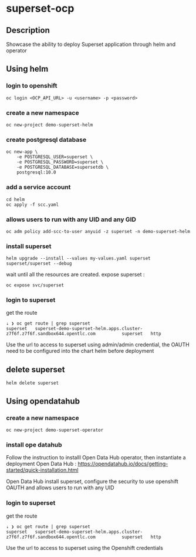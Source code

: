 # superset-ocp

## Description
Showcase the ability to deploy Superset application through helm and operator

## Using helm
### login to openshift
```
oc login <OCP_API_URL> -u <username> -p <password>
```
### create a new namespace
```
oc new-project demo-superset-helm
```
### create postgresql database
```
oc new-app \
    -e POSTGRESQL_USER=superset \
    -e POSTGRESQL_PASSWORD=superset \
    -e POSTGRESQL_DATABASE=supersetdb \
    postgresql:10.0
```
### add a service account
```
cd helm
oc apply -f scc.yaml
```
### allows users to run with any UID and any GID 
```
oc adm policy add-scc-to-user anyuid -z superset -n demo-superset-helm 
```
### install superset 
```
helm upgrade --install --values my-values.yaml superset superset/superset --debug
```
wait until all the resources are created.
expose superset :
```
oc expose svc/superset
```
### login to superset
get the route 
```
⇣ ❯ oc get route | grep superset
superset   superset-demo-superset-helm.apps.cluster-z7f6f.z7f6f.sandbox644.opentlc.com          superset   http
```
Use the url to access to superset using admin/admin credential, the OAUTH need to be configured into the chart helm before deployment

## delete superset 
```
helm delete superset
```

## Using opendatahub
### create a new namespace
```
oc new-project demo-superset-operator
```
### install ope datahub
Follow the instruction to installl Open Data Hub operator, then instantiate a deployment  Open Data Hub : https://opendatahub.io/docs/getting-started/quick-installation.html

Open Data Hub install superset, configure the security to use openshift OAUTH and allows users to run with any UID   

### login to superset
get the route 
```
⇣ ❯ oc get route | grep superset
superset   superset-demo-superset-helm.apps.cluster-z7f6f.z7f6f.sandbox644.opentlc.com          superset   http
```
Use the url to access to superset using the Openshift credentials

